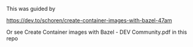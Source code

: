 
This was guided by 

https://dev.to/schoren/create-container-images-with-bazel-47am

Or see Create Container images with Bazel - DEV Community.pdf in this repo
